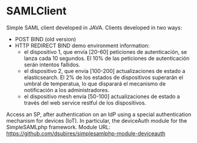 # SAMLClient
Simple SAML client developed in JAVA. 
Clients developed in two ways: 
  - POST BIND (old version)
  - HTTP REDIRECT BIND
    demo environment information:
      - el dispositivo 1, que envía [20-60] peticiones de autenticación, se lanza cada 10 segundos. El 10% de las peticiones de autenticación serán intentos fallidos.  
      - el dispositivo 2, que envía [100-200] actualizaciones de estado a elasticsearch. El 2% de los estados de dispositivos superarán el umbral de temperatua, lo que disparará el mecanismo de notificación a los administradores.
      - el dispositivo mesh envía [50-100] actualizaciones de estado a través del web service restful de los dispositivos.
  

Access an SP, after authentication on an IdP using a special authentication mechanism for devices (IoT). In particular, the deviceAuth module for the SimpleSAMLphp framework.
Module URL: https://github.com/dsubires/simplesamlphp-module-deviceauth


  
